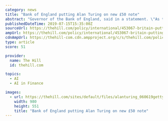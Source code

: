 ```yaml
---
category: news
title: "Bank of England putting Alan Turing on new £50 note"
abstract: "Governor of the Bank of England, said in a statement. \"As the father of computer science and artificial intelligence, as well as war hero, Alan Turing’s contributions were far ranging and path ..."
publishedDateTime: 2019-07-15T15:35:00Z
sourceUrl: https://thehill.com/policy/international/453067-britain-putting-alan-turing-on-new-ps50-note
ampUrl: https://thehill.com/policy/international/453067-britain-putting-alan-turing-on-new-ps50-note?amp
cdnAmpUrl: https://thehill-com.cdn.ampproject.org/c/s/thehill.com/policy/international/453067-britain-putting-alan-turing-on-new-ps50-note?amp
type: article
score: 51

provider:
  name: The Hill
  id: thehill.com

topics:
  - AI
  - AI in Finance

images:
  - url: https://thehill.com/sites/default/files/alanturing_060619getty_.jpg
    width: 980
    height: 551
    title: "Bank of England putting Alan Turing on new £50 note"
---
```

